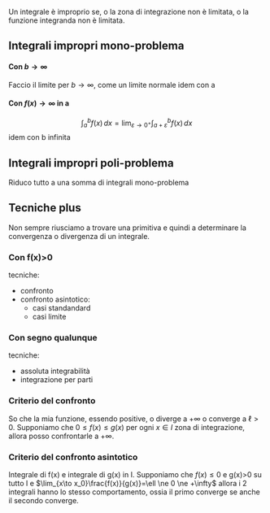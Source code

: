 Un integrale è improprio se, o la zona di integrazione non è limitata, o la funzione integranda non è limitata.

## Integrali impropri mono-problema
#### Con $b\to\infty$

Faccio il limite per $b\to\infty$, come un limite normale
idem con a
#### Con $f(x)\to \infty$ in a
$$\int_a^b f(x)\, dx=\lim_{\varepsilon \to 0^+}\int_{a+\varepsilon}^b f(x)\,dx$$
idem con b infinita
## Integrali impropri poli-problema
Riduco tutto a una somma di integrali mono-problema

## Tecniche plus
Non sempre riusciamo a trovare una primitiva e quindi a determinare la convergenza o divergenza di un integrale.
### Con f(x)>0
tecniche:
- confronto
- confronto asintotico:
  - casi standandard
  - casi limite

### Con segno qualunque
tecniche:
- assoluta integrabilità
- integrazione per parti

### Criterio del confronto
So che la mia funzione, essendo positive, o diverge a $+\infty$ o converge a $\ell>0$. Supponiamo che $0\le f(x)\le g(x)$ per ogni $x\in I$ zona di integrazione, allora posso confrontarle a $+\infty$.

### Criterio del confronto asintotico
Integrale di f(x) e integrale di g(x) in I. Supponiamo che $f(x)\le 0$ e g(x)>0 su tutto I e
$\lim_{x\to x_0}\frac{f(x)}{g(x)}=\ell \ne 0 \ne +\infty$
allora i 2 integrali hanno lo stesso comportamento, ossia il primo converge se anche il secondo converge.